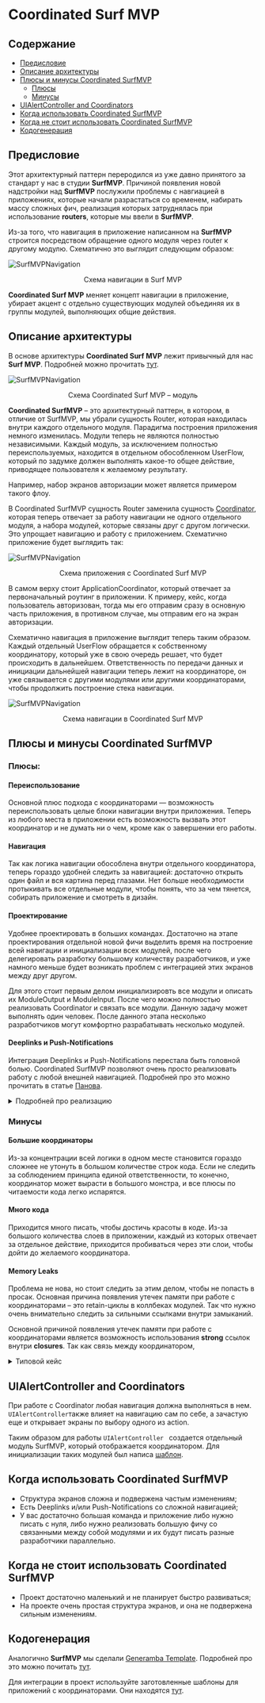 # **Coordinated Surf MVP**

## Содержание

* [Предисловие](#предисловие)
* [Описание архитектуры](#описание-архитектуры)
* [Плюсы и минусы Coordinated SurfMVP](#плюсы-и-минусы-coordinated-surfmvp)
  * [Плюсы](#плюсы)
  * [Минусы](#минусы)
* [UIAlertController and Coordinators](#uialertcontroller-and-coordinators)
* [Когда использовать Coordinated SurfMVP](#когда-использовать-coordinated-surfmvp)
* [Когда не стоит использовать Coordinated SurfMVP](#когда-не-стоит-использовать-coordinated-surfmvp)
* [Кодогенерация](#кодогенерация)

## Предисловие

Этот архитектурный паттерн переродился из уже давно принятого за стандарт у нас в студии **SurfMVP**. Причиной появления новой надстройки над **SurfMVP** послужили проблемы с навгиацией в приложениях, которые начали разрастаться со временем, набирать массу сложных фич, реализация которых затруднялась при использование **routers**, которые мы ввели в **SurfMVP**. 

Из-за того, что навигация в приложение написанном на **SurfMVP** строится посредством обращение одного модуля через router к другому модулю. Схематично это выглядит следующим образом: 

![SurfMVPNavigation](../img/CoordinatedSurfMVP/surf_mvp_navigation.jpeg)

<p align="center">Схема навигации в Surf MVP</p>

**Coordinated Surf MVP** меняет концепт навигации в приложение, убирает акцент с отдельно существующих модулей объединяя их в группы модулей, выполняющих общие действия. 

## Описание архитектуры 

В основе архитектуры **Coordinated Surf MVP** лежит привычный для нас **Surf MVP**. Подробней можно прочитать [тут](Surf_MVP.md). 

![SurfMVPNavigation](../img/CoordinatedSurfMVP/coordinated_surf_mvp.jpeg)

<p align="center">Схема Coordinated Surf MVP – модуль</p>

**Coordinated SurfMVP** – это архитектурный паттерн, в котором, в отличие от SurfMVP, мы убрали сущность Router, которая находилась внутри каждого отдельного модуля. Парадигма построения приложения немного изменилась. Модули теперь не являются полностью независимыми. Каждый модуль, за исключением полностью переиспользуемых, находится в отдельном обособленном UserFlow, который по задумке должен выполнять какое-то общее действие, приводящее пользователя к желаемому результату.

Например, набор экранов авторизации может является примером такого флоу. 

В Coordinated SurfMVP сущность Router заменила сущность [Coordinator](http://khanlou.com/2015/01/the-coordinator/), которая теперь отвечает за работу навигации не одного отдельного модуля, а набора модулей, которые связаны друг с другом логически. Это упрощает навигацию и работу с приложением. Схематично приложение будет выглядить так: 

![SurfMVPNavigation](../img/CoordinatedSurfMVP/сoordinated_surf_mvp_scheme.jpeg)

<p align="center">Схема приложения с Coordinated Surf MVP</p>

В самом верху стоит ApplicationCoordinator, который отвечает за первоначальный роутинг в приложении. К примеру, кейс, когда пользователь авторизован, тогда мы его отправим сразу в основную часть приложения, в противном случае, мы отправим его на экран авторизации.

Схематично навигация в приложение выглядит теперь таким образом. Каждый отдельный UserFlow обращается к собственному координатору, который уже в свою очередь решает, что будет происходить в дальнейшем. Ответственность по передачи данных и инициации дальнейшей навигации теперь лежит на координаторе, он уже связывается с другими модулями или другими координаторами, чтобы продолжить построение стека навигации.

![SurfMVPNavigation](../img/CoordinatedSurfMVP/coordniated_surf_mvp_navigation.jpeg)

<p align="center">Схема навигации в Coordinated Surf MVP</p>

## Плюсы и минусы Coordinated SurfMVP

### **Плюсы:**

#### Переиспользование

Основной плюс подхода с координаторами — возможность переиспользовать целые блоки навигации внутри приложения. Теперь из любого места в приложении есть возможность вызвать этот координатор и не думать ни о чем, кроме как о завершении его работы.

#### Навигация

Так как логика навигации обособлена внутри отдельного координатора, теперь гораздо удобней следить за навигацией: достаточно открыть один файл и вся картина перед глазами. Нет больше необходимости протыкивать все отдельные модули, чтобы понять, что за чем тянется, собирать приложение и смотреть в дизайн.

#### Проектирование

Удобнее проектировать в больших командах. Достаточно на этапе проектирования отдельной новой фичи выделить время на построение всей навигации и инициализации всех модулей, после чего делегировать разработку большому количеству разработчиков, и уже намного меньше будет возникать проблем с интеграцией этих экранов между друг другом. 

Для этого стоит первым делом инициализировть все модули и описать их ModuleOutput и ModuleInput. После чего можно полностью реализовать Coordinator и связать все модули. Данную задачу может выполнять один человек. После данного этапа несколько разработчиков могут комфортно разрабатывать несколько модулей. 

#### Deeplinks и Push-Notifications

Интеграция Deeplinks и Push-Notifications перестала быть головной болью. Coordinated SurfMVP позволяют очень просто реализовать работу с любой внешней навигацией. Подробней про это можно прочитать в статье [Панова](https://medium.com/blacklane-engineering/coordinators-essential-tutorial-part-ii-b5ab3eb4a74). 

<details>
<summary>Подробней про реализацию</summary>

Для того чтобы держать всю информацию о навигации в одном месте создаем enum `DeepLinksOptions` в нем определяются все конечные модули, до куда мы хотим добраться. Далее необходимо реализовать методы по инициализации этого enum из мест где обрабатываются DeepLinks и/или Push-Notifications.

После чего экземпляры данного enum необходимо пробросить по методам `start(with deepLinkOption: DeepLinkOption?)` до координатора, который сможет отобразить целевой экран. Таким образом выстраивается цепочка экранов, которые необходимо отобразить. 

В случае если DeepLink или Push-Notification приходит в момент, когда приложение активно, то в координаторах необходимых для построения стека приложения нам необходимо определить методы `handle(deepLinkOption: DeepLinkOption)`, которые позволят добраться до нужного координатора без пересоздания. 

Для определения, создан ли уже нужный дочерний координатор необходимо использовать generic-метод `hasDependency<T>(ofType: T.Type)`, и уже основываясь на полученном зачение необходимо обрабатывать методы start или handle.
</details>

### Минусы

#### Большие координаторы

Из-за концентрации всей логики в одном месте становится гораздо сложнее не утонуть в большом количестве строк кода. Если не следить за соблюдением принципа единой ответственности, то конечно, координатор может вырасти в большого монстра, и все плюсы по читаемости кода легко испарятся.

#### Много кода

Приходится много писать, чтобы достичь красоты в коде. Из-за большого количества слоев в приложении, каждый из которых отвечает за отдельное действие, приходится пробиваться через эти слои, чтобы дойти до желаемого координатора.

#### Memory Leaks

Проблема не нова, но стоит следить за этим делом, чтобы не попасть в просак. Основная причина появления утечек памяти при работе с координаторами – это retain-циклы в коллбеках модулей. Так что нужно очень внимательно следить за сильными ссылками внутри замыканий.

Основной причиной появления утечек памяти при работе с координаторами является возможность использования **strong** ссылок внутри **closures**. Так как связь между координатором, 

<details>
<summary>Типовой кейс</summary>
Типовой кейс — инициализация нового Координатора и реализация closure finishFlow. Захват weak coordinator является обязательным, иначе Координатор будет ссылаться сам на себя, что повлечет утечку в виде AuthCoordinator.

```Swift
    func runAuthFlow() {
        let coordinator = AuthCoordinator(router: MainRouter())
        coordinator.finishFlow = { [weak self, weak coordinator] in
            self?.removeDependency(coordinator)
        }
        self.addDependency(coordinator)
        coordinator.start()
    }
```
</details>

## UIAlertController and Coordinators

При работе с Coordinator любая навигация должна выполняться в нем. `UIAlertController`также влияет на навигацию сам по себе, а зачастую еще и открывает экраны по выбору одного из action.

Таким образом для работы `UIAlertController ` создается отдельный модуль SurfMVP, который отображается координатором. Для инициализации таких модулей был написа [шаблон](https://github.com/surfstudio/generamba-templates/tree/master/surf_mvp_coordinatable_alert). 

## Когда использовать Coordinated SurfMVP

- Структура экранов сложна и подвержена частым изменениям;
- Есть Deeplinks и/или Push-Notifications со сложной навигацией;
- У вас достаточно большая команда и приложение либо нужно писать с нуля, либо нужно реализовать большую фичу со связанными между собой модулями и их будут писать разные разработчики параллельно. 

## Когда не стоит использовать Coordinated SurfMVP

- Проект достаточно маленький и не планирует быстро развиваться;
- На проекте очень простая структура экранов, и она не подвержена сильным изменениям.



## Кодогенерация 

Аналогично **SurfMVP** мы сделали [Generamba Template](https://github.com/surfstudio/generamba-templates). Подробней про это можно почитать [тут](Surf_MVP.md). 

Для интеграции в проект используйте заготовленные шаблоны для приложений с координаторами. Они находятся [тут](https://github.com/surfstudio/Xcode-Project-Templates).
